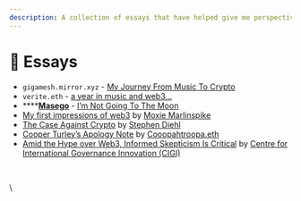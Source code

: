 ```yaml
---
description: A collection of essays that have helped give me perspective.
---
```


# 📜 Essays

* `gigamesh.mirror.xyz` - [My Journey From Music To Crypto](https://gigamesh.mirror.xyz/0pkjLXlM3qaOwrQcsquaOXlcLo6IvfFvbUAGxLuVEAI)
* `verite.eth` - [a year in music and web3…](https://mirror.xyz/verite.eth/uMPE9XBbZ0dfxbuih3WabXUY6xPSEYLDZhb\_4A2vMoQ)
* ****[**Masego**](https://twitter.com/unclesego) - [I’m Not Going To The Moon](https://mirror.xyz/0x0C69B86CAE61858B74bb9cc0Be3473747c115382/N3whFXJgleQcio36cebv5NdkXe2SXUib1gUJnLqGLKo)
* [My first impressions of web3](https://moxie.org/2022/01/07/web3-first-impressions.html) by [Moxie Marlinspike](https://moxie.org)
* [The Case Against Crypto](https://www.stephendiehl.com/blog/against-crypto.html) by [Stephen Diehl](https://www.stephendiehl.com)
* [Cooper Turley’s Apology Note](https://twitter.com/Cooopahtroopa/status/1481060726307500038?s=20) by [Cooopahtroopa.eth](https://twitter.com/Cooopahtroopa)
* [Amid the Hype over Web3, Informed Skepticism Is Critical](https://www.cigionline.org/articles/amid-the-hype-over-web3-informed-skepticism-is-critical/) by [Centre for International Governance Innovation (CIGI)](https://www.cigionline.org/about/)

[\
](https://etherscan.io/address/0x0C69B86CAE61858B74bb9cc0Be3473747c115382)

\
